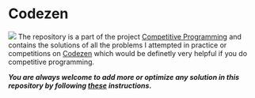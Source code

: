 # Codezen
![](https://classroom.codingninjas.in/assets-app/images/CNLOGO.svg)
The repository is a part of the project [Competitive Programming](https://github.com/users/Aman9026/projects/3) and contains the solutions of all the problems I attempted in practice or competitions on [Codezen](https://codezen.codingninjas.com/dashboard) which would be definetly very helpful if you do competitive programming. 

***You are always welcome to add more or optimize any solution in this repository by following [these](https://github.com/Aman9026/Codezen/blob/master/CONTRIBUTING.md) instructions.***

